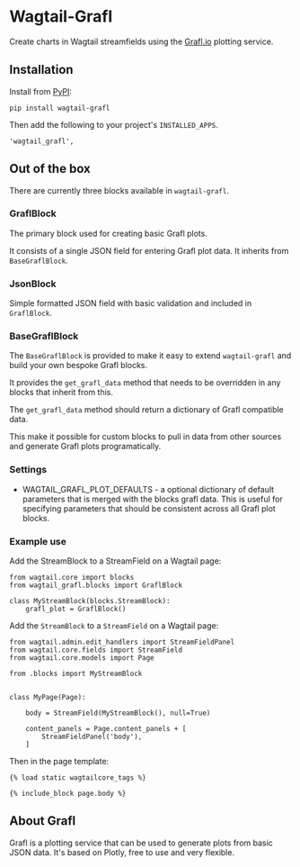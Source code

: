 # Wagtail-Grafl

Create charts in Wagtail streamfields using the [Grafl.io](https://grafl.io/) plotting service.

## Installation

Install from [PyPI](https://pypi.org/project/wagtail-grafl/):

```
pip install wagtail-grafl
```

Then add the following to your project's `INSTALLED_APPS`.

```
'wagtail_grafl',
```

## Out of the box

There are currently three blocks available in `wagtail-grafl`.

### GraflBlock

The primary block used for creating basic Grafl plots.

It consists of a single JSON field for entering Grafl plot data. It inherits from `BaseGraflBlock`.

### JsonBlock

Simple formatted JSON field with basic validation and included in `GraflBlock`.

### BaseGraflBlock

The `BaseGraflBlock` is provided to make it easy to extend `wagtail-grafl` and build your own bespoke Grafl blocks.

It provides the `get_grafl_data` method that needs to be overridden in any blocks that inherit from this.

The `get_grafl_data` method should return a dictionary of Grafl compatible data.

This make it possible for custom blocks to pull in data from other sources and generate Grafl plots programatically.

### Settings

* WAGTAIL_GRAFL_PLOT_DEFAULTS - a optional dictionary of default parameters that is merged with the blocks grafl data. This is useful for specifying parameters that should be consistent across all Grafl plot blocks.

### Example use

Add the StreamBlock to a StreamField on a Wagtail page:

```
from wagtail.core import blocks
from wagtail_grafl.blocks import GraflBlock

class MyStreamBlock(blocks.StreamBlock):
    grafl_plot = GraflBlock()
```

Add the `StreamBlock` to a `StreamField` on a Wagtail page:

```
from wagtail.admin.edit_handlers import StreamFieldPanel
from wagtail.core.fields import StreamField
from wagtail.core.models import Page

from .blocks import MyStreamBlock


class MyPage(Page):

    body = StreamField(MyStreamBlock(), null=True)

    content_panels = Page.content_panels + [
        StreamFieldPanel('body'),
    ]
```

Then in the page template:

```
{% load static wagtailcore_tags %}

{% include_block page.body %}
```

## About Grafl

Grafl is a plotting service that can be used to generate plots from basic JSON data. It's based on Plotly, free to use and very flexible.
